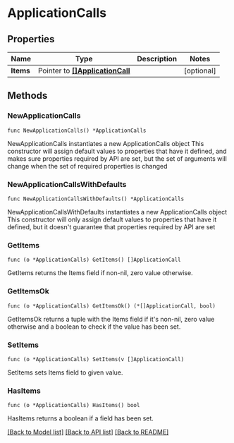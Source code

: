 # ApplicationCalls

## Properties

Name | Type | Description | Notes
------------ | ------------- | ------------- | -------------
**Items** | Pointer to [**[]ApplicationCall**](ApplicationCall.md) |  | [optional]

## Methods

### NewApplicationCalls

`func NewApplicationCalls() *ApplicationCalls`

NewApplicationCalls instantiates a new ApplicationCalls object
This constructor will assign default values to properties that have it defined,
and makes sure properties required by API are set, but the set of arguments
will change when the set of required properties is changed

### NewApplicationCallsWithDefaults

`func NewApplicationCallsWithDefaults() *ApplicationCalls`

NewApplicationCallsWithDefaults instantiates a new ApplicationCalls object
This constructor will only assign default values to properties that have it defined,
but it doesn't guarantee that properties required by API are set

### GetItems

`func (o *ApplicationCalls) GetItems() []ApplicationCall`

GetItems returns the Items field if non-nil, zero value otherwise.

### GetItemsOk

`func (o *ApplicationCalls) GetItemsOk() (*[]ApplicationCall, bool)`

GetItemsOk returns a tuple with the Items field if it's non-nil, zero value otherwise
and a boolean to check if the value has been set.

### SetItems

`func (o *ApplicationCalls) SetItems(v []ApplicationCall)`

SetItems sets Items field to given value.

### HasItems

`func (o *ApplicationCalls) HasItems() bool`

HasItems returns a boolean if a field has been set.

[[Back to Model list]](../README.md#documentation-for-models) [[Back to API list]](../README.md#documentation-for-api-endpoints) [[Back to README]](../README.md)
